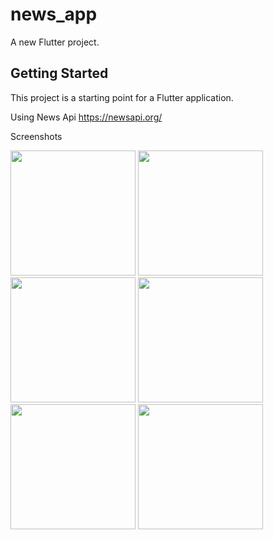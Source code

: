 # news_app

A new Flutter project.

## Getting Started

This project is a starting point for a Flutter application.

Using News Api https://newsapi.org/


Screenshots


<img src="https://github.com/user-attachments/assets/d61262f1-1440-448e-bd82-583f2402b2d3" width="200" padding="20">
<img src="https://github.com/user-attachments/assets/4f07bc95-1111-4bfd-8d26-5ec90d475416" width="200">
<img src="https://github.com/user-attachments/assets/4c165ad1-155e-442f-952a-a834cdfaa9ba" width="200">
<img src="https://github.com/user-attachments/assets/6184d8a8-90be-43b9-bb8d-bc329024717f" width="200">
<img src="https://github.com/user-attachments/assets/e512ee32-ed55-4c86-a30f-5627f87ef79b" width="200">
<img src="https://github.com/user-attachments/assets/3ecf3193-54ab-4481-9241-0587eacbb192" width="200">



